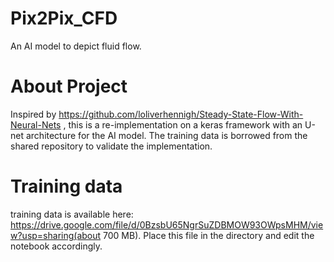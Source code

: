 # Pix2Pix_CFD
An AI model to depict fluid flow.

# About Project
Inspired by https://github.com/loliverhennigh/Steady-State-Flow-With-Neural-Nets , this is a re-implementation on a keras framework with an U-net architecture for the AI model. The training data is borrowed from the shared repository to validate the implementation.

# Training data
training data is available here: https://drive.google.com/file/d/0BzsbU65NgrSuZDBMOW93OWpsMHM/view?usp=sharing(about 700 MB). Place this file in the directory and edit the notebook accordingly.
